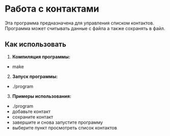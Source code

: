 # Работа с контактами
Эта программа предназначена для управления списком контактов. Программа может считывать данные с файла а также сохранять в файл.  

## Как использовать

1. **Компиляция программы:**
- make

2. **Запуск программы:**
- ./program 

3. **Примеры использования:**
- ./program
- добавьте контакт  
- сохраните контакт 
- завершите и снова запустите программу  
- выберите пункт просмотреть список контактов  